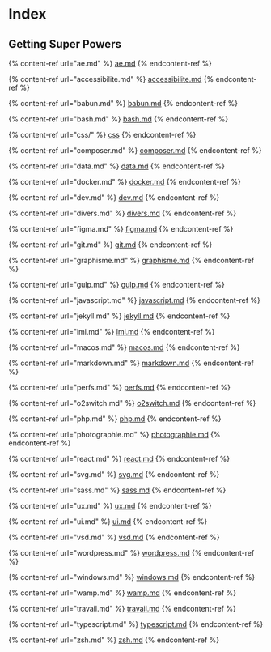 # Index

## Getting Super Powers

{% content-ref url="ae.md" %}
[ae.md](ae.md)
{% endcontent-ref %}

{% content-ref url="accessibilite.md" %}
[accessibilite.md](accessibilite.md)
{% endcontent-ref %}

{% content-ref url="babun.md" %}
[babun.md](babun.md)
{% endcontent-ref %}

{% content-ref url="bash.md" %}
[bash.md](bash.md)
{% endcontent-ref %}

{% content-ref url="css/" %}
[css](css/)
{% endcontent-ref %}

{% content-ref url="composer.md" %}
[composer.md](composer.md)
{% endcontent-ref %}

{% content-ref url="data.md" %}
[data.md](data.md)
{% endcontent-ref %}

{% content-ref url="docker.md" %}
[docker.md](docker.md)
{% endcontent-ref %}

{% content-ref url="dev.md" %}
[dev.md](dev.md)
{% endcontent-ref %}

{% content-ref url="divers.md" %}
[divers.md](divers.md)
{% endcontent-ref %}

{% content-ref url="figma.md" %}
[figma.md](figma.md)
{% endcontent-ref %}

{% content-ref url="git.md" %}
[git.md](git.md)
{% endcontent-ref %}

{% content-ref url="graphisme.md" %}
[graphisme.md](graphisme.md)
{% endcontent-ref %}

{% content-ref url="gulp.md" %}
[gulp.md](gulp.md)
{% endcontent-ref %}

{% content-ref url="javascript.md" %}
[javascript.md](javascript.md)
{% endcontent-ref %}

{% content-ref url="jekyll.md" %}
[jekyll.md](jekyll.md)
{% endcontent-ref %}

{% content-ref url="lmi.md" %}
[lmi.md](lmi.md)
{% endcontent-ref %}

{% content-ref url="macos.md" %}
[macos.md](macos.md)
{% endcontent-ref %}

{% content-ref url="markdown.md" %}
[markdown.md](markdown.md)
{% endcontent-ref %}

{% content-ref url="perfs.md" %}
[perfs.md](perfs.md)
{% endcontent-ref %}

{% content-ref url="o2switch.md" %}
[o2switch.md](o2switch.md)
{% endcontent-ref %}

{% content-ref url="php.md" %}
[php.md](php.md)
{% endcontent-ref %}

{% content-ref url="photographie.md" %}
[photographie.md](photographie.md)
{% endcontent-ref %}

{% content-ref url="react.md" %}
[react.md](react.md)
{% endcontent-ref %}

{% content-ref url="svg.md" %}
[svg.md](svg.md)
{% endcontent-ref %}

{% content-ref url="sass.md" %}
[sass.md](sass.md)
{% endcontent-ref %}

{% content-ref url="ux.md" %}
[ux.md](ux.md)
{% endcontent-ref %}

{% content-ref url="ui.md" %}
[ui.md](ui.md)
{% endcontent-ref %}

{% content-ref url="vsd.md" %}
[vsd.md](vsd.md)
{% endcontent-ref %}

{% content-ref url="wordpress.md" %}
[wordpress.md](wordpress.md)
{% endcontent-ref %}

{% content-ref url="windows.md" %}
[windows.md](windows.md)
{% endcontent-ref %}

{% content-ref url="wamp.md" %}
[wamp.md](wamp.md)
{% endcontent-ref %}

{% content-ref url="travail.md" %}
[travail.md](travail.md)
{% endcontent-ref %}

{% content-ref url="typescript.md" %}
[typescript.md](typescript.md)
{% endcontent-ref %}

{% content-ref url="zsh.md" %}
[zsh.md](zsh.md)
{% endcontent-ref %}
